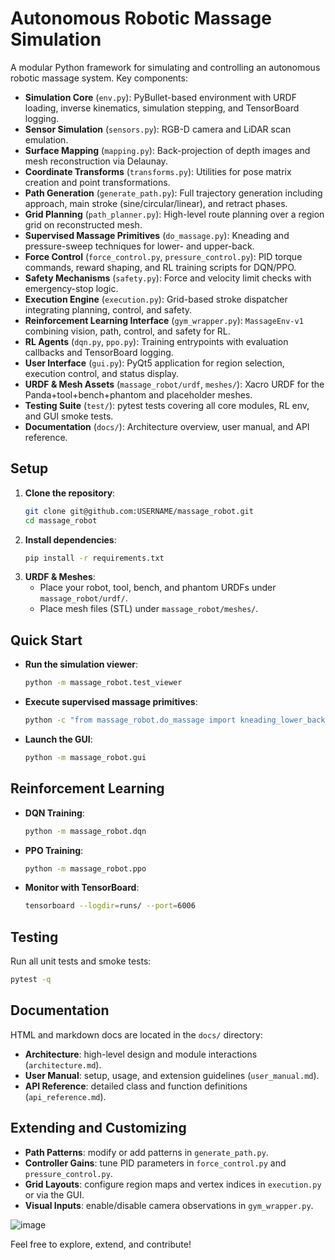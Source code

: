 # Autonomous Robotic Massage Simulation

A modular Python framework for simulating and controlling an autonomous robotic massage system. Key components:

- **Simulation Core** (`env.py`): PyBullet-based environment with URDF loading, inverse kinematics, simulation stepping, and TensorBoard logging.
- **Sensor Simulation** (`sensors.py`): RGB-D camera and LiDAR scan emulation.
- **Surface Mapping** (`mapping.py`): Back-projection of depth images and mesh reconstruction via Delaunay.
- **Coordinate Transforms** (`transforms.py`): Utilities for pose matrix creation and point transformations.
- **Path Generation** (`generate_path.py`): Full trajectory generation including approach, main stroke (sine/circular/linear), and retract phases.
- **Grid Planning** (`path_planner.py`): High-level route planning over a region grid on reconstructed mesh.
- **Supervised Massage Primitives** (`do_massage.py`): Kneading and pressure-sweep techniques for lower- and upper-back.
- **Force Control** (`force_control.py`, `pressure_control.py`): PID torque commands, reward shaping, and RL training scripts for DQN/PPO.
- **Safety Mechanisms** (`safety.py`): Force and velocity limit checks with emergency-stop logic.
- **Execution Engine** (`execution.py`): Grid-based stroke dispatcher integrating planning, control, and safety.
- **Reinforcement Learning Interface** (`gym_wrapper.py`): `MassageEnv-v1` combining vision, path, control, and safety for RL.
- **RL Agents** (`dqn.py`, `ppo.py`): Training entrypoints with evaluation callbacks and TensorBoard logging.
- **User Interface** (`gui.py`): PyQt5 application for region selection, execution control, and status display.
- **URDF & Mesh Assets** (`massage_robot/urdf`, `meshes/`): Xacro URDF for the Panda+tool+bench+phantom and placeholder meshes.
- **Testing Suite** (`test/`): pytest tests covering all core modules, RL env, and GUI smoke tests.
- **Documentation** (`docs/`): Architecture overview, user manual, and API reference.

## Setup

1. **Clone the repository**:
   ```bash
   git clone git@github.com:USERNAME/massage_robot.git
   cd massage_robot
   ```
2. **Install dependencies**:
   ```bash
   pip install -r requirements.txt
   ```
3. **URDF & Meshes**:
   - Place your robot, tool, bench, and phantom URDFs under `massage_robot/urdf/`.
   - Place mesh files (STL) under `massage_robot/meshes/`.

## Quick Start

- **Run the simulation viewer**:
  ```bash
  python -m massage_robot.test_viewer
  ```
- **Execute supervised massage primitives**:
  ```bash
  python -c "from massage_robot.do_massage import kneading_lower_back; print(len(kneading_lower_back()))"
  ```
- **Launch the GUI**:
  ```bash
  python -m massage_robot.gui
  ```

## Reinforcement Learning

- **DQN Training**:
  ```bash
  python -m massage_robot.dqn
  ```
- **PPO Training**:
  ```bash
  python -m massage_robot.ppo
  ```
- **Monitor with TensorBoard**:
  ```bash
  tensorboard --logdir=runs/ --port=6006
  ```

## Testing

Run all unit tests and smoke tests:
```bash
pytest -q
```

## Documentation

HTML and markdown docs are located in the `docs/` directory:
- **Architecture**: high-level design and module interactions (`architecture.md`).
- **User Manual**: setup, usage, and extension guidelines (`user_manual.md`).
- **API Reference**: detailed class and function definitions (`api_reference.md`).

## Extending and Customizing

- **Path Patterns**: modify or add patterns in `generate_path.py`.
- **Controller Gains**: tune PID parameters in `force_control.py` and `pressure_control.py`.
- **Grid Layouts**: configure region maps and vertex indices in `execution.py` or via the GUI.
- **Visual Inputs**: enable/disable camera observations in `gym_wrapper.py`.

![image](https://github.com/user-attachments/assets/5ff23484-f2f1-4a64-a6be-5c228227a1be)


Feel free to explore, extend, and contribute!
